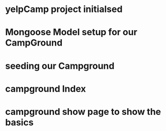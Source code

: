 # yelpCamp project initialsed 

# Mongoose Model setup for our CampGround

# seeding our Campground

# campground Index

# campground show page to show the basics 